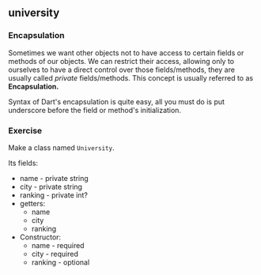 ## university

### Encapsulation

Sometimes we want other objects not to have access to certain fields or methods of our objects. We can restrict their access, allowing only to ourselves to have a direct control over those fields/methods, they are usually called _private_ fields/methods. This concept is usually referred to as **Encapsulation.**

Syntax of Dart's encapsulation is quite easy, all you must do is put underscore before the field or method's initialization.

### **Exercise**

Make a class named `University`.

Its fields:

- name - private string
- city - private string
- ranking - private int?
- getters:
  - name
  - city
  - ranking
- Constructor:
  - name - required
  - city - required
  - ranking - optional
